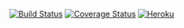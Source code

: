 
[![Build Status](https://travis-ci.org/incrediblejagur/suduko-webapp.svg?branch=master)](https://travis-ci.org/incrediblejagur/suduko-webapp)
[![Coverage Status](https://coveralls.io/repos/github/incrediblejagur/suduko-webapp/badge.svg?branch=master)](https://coveralls.io/github/incrediblejagur/suduko-webapp?branch=master)
[![Heroku](https://heroku-badge.herokuapp.com/?app=heroku-badge)](https://sudoku-webapp.herokuapp.com)

